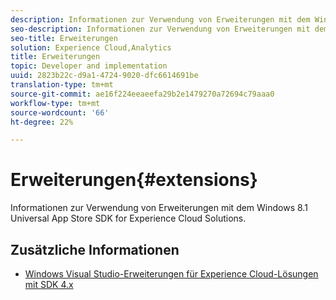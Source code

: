 ```yaml
---
description: Informationen zur Verwendung von Erweiterungen mit dem Windows 8.1 Universal App Store SDK for Experience Cloud Solutions.
seo-description: Informationen zur Verwendung von Erweiterungen mit dem Windows 8.1 Universal App Store SDK for Experience Cloud Solutions.
seo-title: Erweiterungen
solution: Experience Cloud,Analytics
title: Erweiterungen
topic: Developer and implementation
uuid: 2823b22c-d9a1-4724-9020-dfc6614691be
translation-type: tm+mt
source-git-commit: ae16f224eeaeefa29b2e1479270a72694c79aaa0
workflow-type: tm+mt
source-wordcount: '66'
ht-degree: 22%

---
```



# Erweiterungen{#extensions}

Informationen zur Verwendung von Erweiterungen mit dem Windows 8.1 Universal App Store SDK for Experience Cloud Solutions.

## Zusätzliche Informationen

+ [Windows Visual Studio-Erweiterungen für Experience Cloud-Lösungen mit SDK 4.x](/help/windows-appstore/extensions/win-vse-4x.md)
